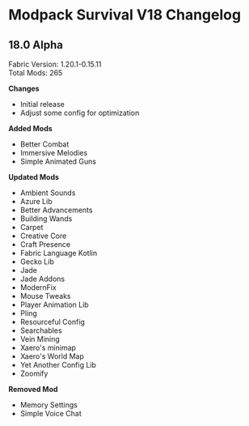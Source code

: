 # Modpack Survival V18 Changelog

## 18.0 Alpha

Fabric Version: 1.20.1-0.15.11  
Total Mods: 265

**Changes**

- Initial release
- Adjust some config for optimization

**Added Mods**

- Better Combat
- Immersive Melodies
- Simple Animated Guns

**Updated Mods**

- Ambient Sounds
- Azure Lib
- Better Advancements
- Building Wands
- Carpet
- Creative Core
- Craft Presence
- Fabric Language Kotlin
- Gecko Lib
- Jade
- Jade Addons
- ModernFix
- Mouse Tweaks
- Player Animation Lib
- Pling
- Resourceful Config
- Searchables
- Vein Mining
- Xaero's minimap
- Xaero's World Map
- Yet Another Config Lib
- Zoomify

**Removed Mod**

- Memory Settings
- Simple Voice Chat
